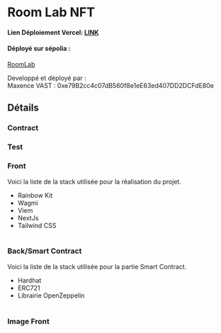 # Room Lab NFT
#### Lien Déploiement Vercel: [LINK  ](#) <br/>
#### Déployé sur sépolia : <br/>
[RoomLab](#)<br/>

Developpé et déployé par :  
Maxence VAST : 0xe79B2cc4c07dB560f8e1eE63ed407DD2DCFdE80e

## Détails

### Contract

### Test


### Front
Voici la liste de la stack utilisée pour la réalisation du projet.
- Rainbow Kit
- Wagmi
- Viem
- NextJs
- Tailwind CSS
  <br/><br/>

### Back/Smart Contract
Voici la liste de la stack utilisée pour la partie Smart Contract.
- Hardhat
- ERC721
- Librairie OpenZeppelin
<br/><br/>

### Image Front

